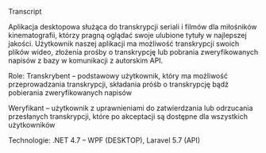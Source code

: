 Transcript

Aplikacja desktopowa służąca do transkrypcji seriali i filmów dla miłośników kinematografii, którzy pragną oglądać swoje ulubione tytuły w najlepszej jakości. Użytkownik naszej aplikacji ma możliwość transkrypcji swoich plików wideo, złożenia prośby o transkrypcję lub pobrania zweryfikowanych napisów z bazy w komunikacji z autorskim API. 

Role:
Transkrybent – podstawowy użytkownik, który ma możliwość przeprowadzania transkrypcji, składania próśb o transkrypcję bądź pobierania zweryfikowanych napisów

Weryfikant – użytkownik z uprawnieniami do zatwierdzania lub odrzucania przesłanych transkrypcji, które po akceptacji są dostępne dla wszystkich użytkowników

Technologie:
.NET 4.7 – WPF (DESKTOP),
Laravel 5.7 (API)

